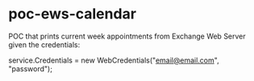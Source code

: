# poc-ews-calendar


POC that prints current week appointments from Exchange Web Server given the credentials:

service.Credentials = new WebCredentials("email@email.com", "password");
